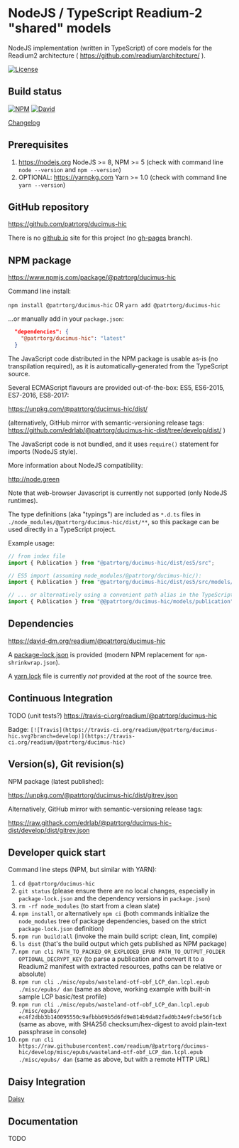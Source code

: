 # NodeJS / TypeScript Readium-2 "shared" models

NodeJS implementation (written in TypeScript) of core models for the Readium2 architecture ( https://github.com/readium/architecture/ ).

[![License](https://img.shields.io/badge/License-BSD%203--Clause-blue.svg)](/LICENSE)

## Build status

[![NPM](https://img.shields.io/npm/v/@patrtorg/ducimus-hic.svg)](https://www.npmjs.com/package/@patrtorg/ducimus-hic) [![David](https://david-dm.org/readium/@patrtorg/ducimus-hic/status.svg)](https://david-dm.org/readium/@patrtorg/ducimus-hic)

[Changelog](/CHANGELOG.md)

## Prerequisites

1) https://nodejs.org NodeJS >= 8, NPM >= 5 (check with command line `node --version` and `npm --version`)
2) OPTIONAL: https://yarnpkg.com Yarn >= 1.0 (check with command line `yarn --version`)

## GitHub repository

https://github.com/patrtorg/ducimus-hic

There is no [github.io](https://readium.github.io/@patrtorg/ducimus-hic) site for this project (no [gh-pages](https://github.com/patrtorg/ducimus-hic/tree/gh-pages) branch).

## NPM package

https://www.npmjs.com/package/@patrtorg/ducimus-hic

Command line install:

`npm install @patrtorg/ducimus-hic`
OR
`yarn add @patrtorg/ducimus-hic`

...or manually add in your `package.json`:
```json
  "dependencies": {
    "@patrtorg/ducimus-hic": "latest"
  }
```

The JavaScript code distributed in the NPM package is usable as-is (no transpilation required), as it is automatically-generated from the TypeScript source.

Several ECMAScript flavours are provided out-of-the-box: ES5, ES6-2015, ES7-2016, ES8-2017:

https://unpkg.com/@patrtorg/ducimus-hic/dist/

(alternatively, GitHub mirror with semantic-versioning release tags: https://github.com/edrlab/@patrtorg/ducimus-hic-dist/tree/develop/dist/ )

The JavaScript code is not bundled, and it uses `require()` statement for imports (NodeJS style).

More information about NodeJS compatibility:

http://node.green

Note that web-browser Javascript is currently not supported (only NodeJS runtimes).

The type definitions (aka "typings") are included as `*.d.ts` files in `./node_modules/@patrtorg/ducimus-hic/dist/**`, so this package can be used directly in a TypeScript project.

Example usage:

```javascript
// from index file
import { Publication } from "@patrtorg/ducimus-hic/dist/es5/src";

// ES5 import (assuming node_modules/@patrtorg/ducimus-hic/):
import { Publication } from "@patrtorg/ducimus-hic/dist/es5/src/models/publication";

// ... or alternatively using a convenient path alias in the TypeScript config (+ WebPack etc.):
import { Publication } from "@@patrtorg/ducimus-hic/models/publication";
```

## Dependencies

https://david-dm.org/readium/@patrtorg/ducimus-hic

A [package-lock.json](https://github.com/patrtorg/ducimus-hic/blob/develop/package-lock.json) is provided (modern NPM replacement for `npm-shrinkwrap.json`).

A [yarn.lock](https://github.com/patrtorg/ducimus-hic/blob/develop/yarn.lock) file is currently *not* provided at the root of the source tree.

## Continuous Integration

TODO (unit tests?)
https://travis-ci.org/readium/@patrtorg/ducimus-hic

Badge: `[![Travis](https://travis-ci.org/readium/@patrtorg/ducimus-hic.svg?branch=develop)](https://travis-ci.org/readium/@patrtorg/ducimus-hic)`

## Version(s), Git revision(s)

NPM package (latest published):

https://unpkg.com/@patrtorg/ducimus-hic/dist/gitrev.json

Alternatively, GitHub mirror with semantic-versioning release tags:

https://raw.githack.com/edrlab/@patrtorg/ducimus-hic-dist/develop/dist/gitrev.json

## Developer quick start

Command line steps (NPM, but similar with YARN):

1) `cd @patrtorg/ducimus-hic`
2) `git status` (please ensure there are no local changes, especially in `package-lock.json` and the dependency versions in `package.json`)
3) `rm -rf node_modules` (to start from a clean slate)
4) `npm install`, or alternatively `npm ci` (both commands initialize the `node_modules` tree of package dependencies, based on the strict `package-lock.json` definition)
5) `npm run build:all` (invoke the main build script: clean, lint, compile)
6) `ls dist` (that's the build output which gets published as NPM package)
7) `npm run cli PATH_TO_PACKED_OR_EXPLODED_EPUB PATH_TO_OUTPUT_FOLDER OPTIONAL_DECRYPT_KEY` (to parse a publication and convert it to a Readium2 manifest with extracted resources, paths can be relative or absolute)
8) `npm run cli ./misc/epubs/wasteland-otf-obf_LCP_dan.lcpl.epub ./misc/epubs/ dan` (same as above, working example with built-in sample LCP basic/test profile)
9) `npm run cli ./misc/epubs/wasteland-otf-obf_LCP_dan.lcpl.epub ./misc/epubs/ ec4f2dbb3b140095550c9afbbb69b5d6fd9e814b9da82fad0b34e9fcbe56f1cb` (same as above, with SHA256 checksum/hex-digest to avoid plain-text passphrase in console)
10) `npm run cli https://raw.githubusercontent.com/readium/@patrtorg/ducimus-hic/develop/misc/epubs/wasteland-otf-obf_LCP_dan.lcpl.epub ./misc/epubs/ dan` (same as above, but with a remote HTTP URL)

## Daisy Integration
[Daisy](/daisy.md)

## Documentation

TODO
